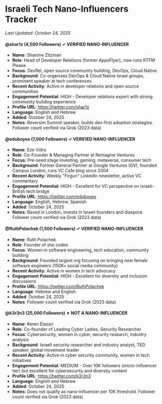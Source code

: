 # Israeli Tech Nano-Influencers Tracker

*Last Updated: October 24, 2025*

#### @shar1z (4,500 Followers) ✓ VERIFIED NANO-INFLUENCER
- **Name**: Sharone Zitzman
- **Role**: Head of Developer Relations (former AppsFlyer), now runs RTFM Please
- **Focus**: DevRel, open source community building, DevOps, Cloud Native
- **Background**: Co-organizes DevOps & Cloud Native Israel groups, prominent speaker at tech conferences
- **Recent Activity**: Active in developer relations and open source communities
- **Engagement Potential**: HIGH - Developer relations expert with strong community building experience
- **Profile URL**: https://twitter.com/shar1z
- **Language**: English and Hebrew
- **Added**: October 24, 2025
- **Notes**: Reversim Summit speaker, builds dev-first adoption strategies. Follower count verified via Grok (2023 data)


#### @eduboyes (7,000 Followers) ✓ VERIFIED NANO-INFLUENCER
- **Name**: Eze Vidra
- **Role**: Co-Founder & Managing Partner at Remagine Ventures
- **Focus**: Pre-seed stage investing, gaming, metaverse, consumer tech
- **Background**: Former General Partner at Google Ventures (GV), founded Campus London, runs VC Cafe blog since 2004
- **Recent Activity**: Weekly "Firgun" LinkedIn newsletter, active VC commentary
- **Engagement Potential**: HIGH - Excellent for VC perspective on Israeli-British tech bridge
- **Profile URL**: https://twitter.com/eduboyes
- **Language**: English, Hebrew, Spanish
- **Added**: October 24, 2025
- **Notes**: Based in London, invests in Israeli founders and diaspora. Follower count verified via Grok (2023 data)


#### @RuthPolachek (1,500 Followers) ✓ VERIFIED NANO-INFLUENCER
- **Name**: Ruth Polachek
- **Role**: Founder of she codes
- **Focus**: Women in software engineering, tech education, community building
- **Background**: Founded largest org focusing on bringing new female software engineers (150K+ social media community)
- **Recent Activity**: Active in women in tech advocacy
- **Engagement Potential**: HIGH - Excellent for diversity and inclusion discussions
- **Profile URL**: https://twitter.com/RuthPolachek
- **Language**: Hebrew and English
- **Added**: October 24, 2025
- **Notes**: Follower count verified via Grok (2023 data)


#### @k3r3n3 (25,000 Followers) ✗ NOT A NANO-INFLUENCER
- **Name**: Keren Elazari
- **Role**: Co-founder of Leading Cyber Ladies, Security Researcher
- **Focus**: Cybersecurity, women in cyber, security research, industry analysis
- **Background**: Israeli security researcher and industry analyst, TED speaker, global movement leader
- **Recent Activity**: Active in cyber security community, women in tech initiatives
- **Engagement Potential**: MEDIUM - Over 10K followers (micro-influencer tier) but excellent for cybersecurity and diversity content
- **Profile URL**: https://twitter.com/k3r3n3
- **Language**: English and Hebrew
- **Added**: October 24, 2025
- **Notes**: Does not qualify as nano-influencer per 10K threshold. Follower count verified via Grok (2023 data)
